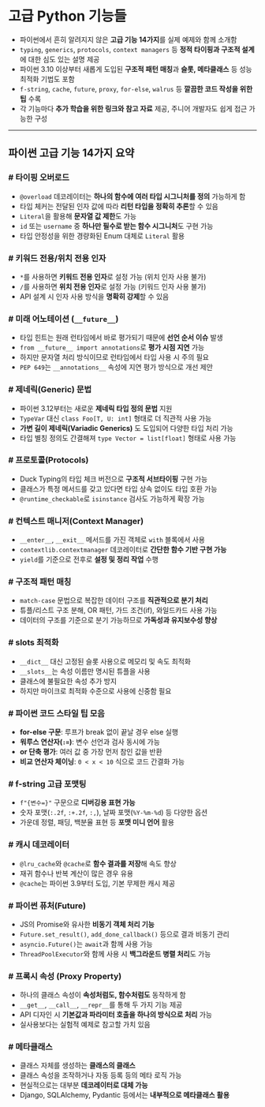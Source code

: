 # 고급 Python 기능들


* 파이썬에서 흔히 알려지지 않은 **고급 기능 14가지**를 실제 예제와 함께 소개함
* `typing`, `generics`, `protocols`, `context managers` 등 **정적 타이핑과 구조적 설계**에 대한 심도 있는 설명 제공
* 파이썬 3.10 이상부터 새롭게 도입된 **구조적 패턴 매칭**과 **슬롯, 메타클래스** 등 성능 최적화 기법도 포함
* `f-string`, `cache`, `future`, `proxy`, `for-else`, `walrus` 등 **깔끔한 코드 작성을 위한 팁** 수록
* 각 기능마다 **추가 학습을 위한 링크와 참고 자료** 제공, 주니어 개발자도 쉽게 접근 가능한 구성

---

파이썬 고급 기능 14가지 요약
-----------------

### # 타이핑 오버로드

* `@overload` 데코레이터는 **하나의 함수에 여러 타입 시그니처를 정의** 가능하게 함
* 타입 체커는 전달된 인자 값에 따라 **리턴 타입을 정확히 추론**할 수 있음
* `Literal`을 활용해 **문자열 값 제한**도 가능
* `id` 또는 `username` 중 **하나만 필수로 받는 함수 시그니처**도 구현 가능
* 타입 안정성을 위한 경량화된 Enum 대체로 `Literal` 활용

### # 키워드 전용/위치 전용 인자

* `*`를 사용하면 **키워드 전용 인자**로 설정 가능 (위치 인자 사용 불가)
* `/`를 사용하면 **위치 전용 인자**로 설정 가능 (키워드 인자 사용 불가)
* API 설계 시 인자 사용 방식을 **명확히 강제**할 수 있음

### # 미래 어노테이션 (`__future__`)

* 타입 힌트는 원래 런타임에서 바로 평가되기 때문에 **선언 순서 이슈** 발생
* `from __future__ import annotations`로 **평가 시점 지연** 가능
* 하지만 문자열 처리 방식이므로 런타임에서 타입 사용 시 주의 필요
* `PEP 649`는 `__annotations__` 속성에 지연 평가 방식으로 개선 제안

### # 제네릭(Generic) 문법

* 파이썬 3.12부터는 새로운 **제네릭 타입 정의 문법** 지원
* `TypeVar` 대신 `class Foo[T, U: int]` 형태로 더 직관적 사용 가능
* **가변 길이 제네릭(Variadic Generics)** 도 도입되어 다양한 타입 처리 가능
* 타입 별칭 정의도 간결해져 `type Vector = list[float]` 형태로 사용 가능

### # 프로토콜(Protocols)

* Duck Typing의 타입 체크 버전으로 **구조적 서브타이핑** 구현 가능
* 클래스가 특정 메서드를 갖고 있다면 타입 상속 없이도 타입 호환 가능
* `@runtime_checkable`로 `isinstance` 검사도 가능하게 확장 가능

### # 컨텍스트 매니저(Context Manager)

* `__enter__`, `__exit__` 메서드를 가진 객체로 `with` 블록에서 사용
* `contextlib.contextmanager` 데코레이터로 **간단한 함수 기반 구현 가능**
* `yield`를 기준으로 전후로 **설정 및 정리 작업** 수행

### # 구조적 패턴 매칭

* `match-case` 문법으로 복잡한 데이터 구조를 **직관적으로 분기 처리**
* 튜플/리스트 구조 분해, OR 패턴, 가드 조건(if), 와일드카드 사용 가능
* 데이터의 구조를 기준으로 분기 가능하므로 **가독성과 유지보수성 향상**

### # **slots** 최적화

* `__dict__` 대신 고정된 슬롯 사용으로 메모리 및 속도 최적화
* `__slots__`는 속성 이름만 명시된 튜플을 사용
* 클래스에 불필요한 속성 추가 방지
* 하지만 마이크로 최적화 수준으로 사용에 신중함 필요

### # 파이썬 코드 스타일 팁 모음

* **for-else 구문**: 루프가 break 없이 끝날 경우 else 실행
* **워루스 연산자(`:=`)**: 변수 선언과 검사 동시에 가능
* **or 단축 평가**: 여러 값 중 가장 먼저 참인 값을 반환
* **비교 연산자 체이닝**: `0 < x < 10` 식으로 코드 간결화 가능

### # f-string 고급 포맷팅

* `f"{변수=}"` 구문으로 **디버깅용 표현 가능**
* 숫자 포맷(`:.2f`, `:+.2f`, `:,`), 날짜 포맷(`%Y-%m-%d`) 등 다양한 옵션
* 가운데 정렬, 패딩, 백분율 표현 등 **포맷 미니 언어** 활용

### # 캐시 데코레이터

* `@lru_cache`와 `@cache`로 **함수 결과를 저장**해 속도 향상
* 재귀 함수나 반복 계산이 많은 경우 유용
* `@cache`는 파이썬 3.9부터 도입, 기본 무제한 캐시 제공

### # 파이썬 퓨처(Future)

* JS의 Promise와 유사한 **비동기 객체 처리 기능**
* `Future.set_result()`, `add_done_callback()` 등으로 결과 비동기 관리
* `asyncio.Future()`는 `await`과 함께 사용 가능
* `ThreadPoolExecutor`와 함께 사용 시 **백그라운드 병렬 처리**도 가능

### # 프록시 속성 (Proxy Property)

* 하나의 클래스 속성이 **속성처럼도, 함수처럼도** 동작하게 함
* `__get__`, `__call__`, `__repr__`를 통해 두 가지 기능 제공
* API 디자인 시 **기본값과 파라미터 호출을 하나의 방식으로 처리** 가능
* 실사용보다는 실험적 예제로 참고할 가치 있음

### # 메타클래스

* 클래스 자체를 생성하는 **클래스의 클래스**
* 클래스 속성을 조작하거나 자동 등록 등의 메타 로직 가능
* 현실적으로는 대부분 **데코레이터로 대체 가능**
* Django, SQLAlchemy, Pydantic 등에서는 **내부적으로 메타클래스 활용**

